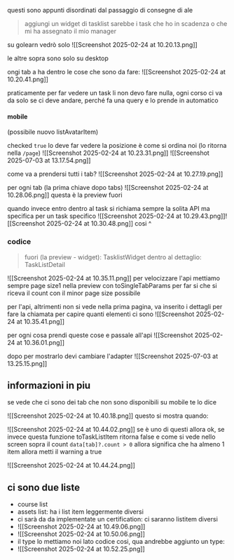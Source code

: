 questi sono appunti disordinati dal passaggio di consegne di ale

> aggiungi un widget di tasklist 
> sarebbe i task che ho in scadenza o che mi ha assegnato il mio manager

su golearn vedrò solo
![[Screenshot 2025-02-24 at 10.20.13.png]]

le altre sopra sono solo su desktop

ongi tab a ha dentro le cose che sono da fare:
![[Screenshot 2025-02-24 at 10.20.41.png]]

praticamente per far vedere un task li non devo fare nulla, ogni corso ci va da solo se ci deve andare, perché fa una query e lo prende in automatico

#### mobile
(possibile nuovo listAvatarItem)

checked `true` lo deve far vedere la posizione è come si ordina noi (lo ritorna nella `/page`)
![[Screenshot 2025-02-24 at 10.23.31.png]]
![[Screenshot 2025-07-03 at 13.17.54.png]]

come va a prendersi tutti i tab?
![[Screenshot 2025-02-24 at 10.27.19.png]]

per ogni tab (la prima chiave dopo tabs)
![[Screenshot 2025-02-24 at 10.28.06.png]]
questa è la preview fuori  

quando invece entro dentro al task si richiama sempre la solita API ma specifica per un task specifico
![[Screenshot 2025-02-24 at 10.29.43.png]]![[Screenshot 2025-02-24 at 10.30.48.png]]
cosi ^

### codice

> fuori (la preview - widget): TasklistWidget
> dentro al dettaglio: TaskListDetail

![[Screenshot 2025-02-24 at 10.35.11.png]]
per velocizzare l'api mettiamo sempre page size1 nella preview con toSingleTabParams per far si che si riceva il count con il minor page size possibile

per l'api, altrimenti non si vede nella prima pagina, va inserito i dettagli per fare la chiamata per capire quanti elementi ci sono
![[Screenshot 2025-02-24 at 10.35.41.png]]

per ogni cosa prendi queste cose e passale all'api
![[Screenshot 2025-02-24 at 10.36.01.png]]

dopo per mostrarlo devi cambiare l'adapter
![[Screenshot 2025-07-03 at 13.25.15.png]]
## informazioni in piu
se vede che ci sono dei tab che non sono disponibili su mobile te lo dice 

![[Screenshot 2025-02-24 at 10.40.18.png]]
questo si mostra quando:

![[Screenshot 2025-02-24 at 10.44.02.png]]
se è uno di questi allora ok, se invece questa funzione toTaskListItem ritorna false e come si vede nello screen sopra il count `data[tab]?.count > 0` allora significa che ha almeno 1 item allora metti il warning a true

![[Screenshot 2025-02-24 at 10.44.24.png]]


## ci sono due liste
* course list
* assets list: ha i list item leggermente diversi
* ci sarà da da implementate un certification: ci saranno listitem diversi
* ![[Screenshot 2025-02-24 at 10.49.06.png]]
* ![[Screenshot 2025-02-24 at 10.50.06.png]]
* il type lo mettiamo noi lato codice cosi, qua andrebbe aggiunto un type:
* ![[Screenshot 2025-02-24 at 10.52.25.png]]
